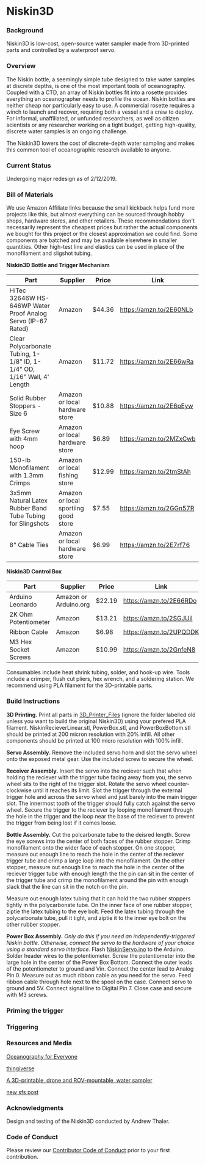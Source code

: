 Niskin3D
========

### Background

Niskin3D is low-cost, open-source water sampler made from 3D-printed parts and controlled by a waterproof servo. 

### Overview

The Niskin bottle, a seemingly simple tube designed to take water samples at discrete depths, is one of the most important tools of oceanography. Coupled with a CTD, an array of Niskin bottles fit into a rosette provides everything an oceanographer needs to profile the ocean. Niskin bottles are neither cheap nor particularly easy to use. A commercial rosette requires a winch to launch and recover, requiring both a vessel and a crew to deploy. For informal, unaffiliated, or unfunded researchers, as well as citizen scientists or any researcher working on a tight budget, getting high-quality, discrete water samples is an ongoing challenge. 

The Niskin3D lowers the cost of discrete-depth water sampling and makes this common tool of oceanographic research available to anyone. 

### Current Status

Undergoing major redesign as of 2/12/2019.

### Bill of Materials

We use Amazon Affiliate links because the small kickback helps fund more projects like this, but almost everything can be sourced through hobby shops, hardware stores, and other retailers. These recommendations don't necessarily represent the cheapest prices but rather the actual components we bought for this project or the closest approximation we could find. Some components are batched and may be available elsewhere in smaller quantities. Other high-test line and elastics can be used in place of the monofilament and sligshot tubing. 

**Niskin3D Bottle and Trigger Mechanism**

Part | Supplier | Price | Link
--- | --- | --- | ---
HiTec 32646W HS-646WP Water Proof Analog Servo (IP-67 Rated) | Amazon | $44.36 | https://amzn.to/2E60NLb
Clear Polycarbonate Tubing, 1-1/8" ID, 1-1/4" OD, 1/16" Wall, 4' Length | Amazon | $11.72| https://amzn.to/2E66wRa
Solid Rubber Stoppers - Size 6 | Amazon or local hardware store | $10.88 | https://amzn.to/2E6pEyw
Eye Screw with 4mm hoop | Amazon or local hardware store | $6.89 | https://amzn.to/2MZxCwb
150-lb Monofilament with 1.3mm Crimps | Amazon or local fishing store | $12.99 | https://amzn.to/2tmStAh
3x5mm Natural Latex Rubber Band Tube Tubing for Slingshots | Amazon or local sportiing good store | $7.55 | https://amzn.to/2GGn57R
8" Cable Ties | Amazon or local hardware store | $6.99 | https://amzn.to/2E7rf76

**Niskin3D Control Box**

Part | Supplier | Price | Link
--- | --- | --- | ---
Arduino Leonardo | Amazon or Arduino.org | $22.19 | https://amzn.to/2E66RDo
2K Ohm Potentiometer | Amazon | $13.21 | https://amzn.to/2SGJUil
Ribbon Cable | Amazon | $6.98 | https://amzn.to/2UPQDDK
M3 Hex Socket Screws | Amazon | $10.99 | https://amzn.to/2GnfeN8

Consumables include heat shrink tubing, solder, and hook-up wire. Tools include a crimper, flush cut pliers, hex wrench, and a soldering station. We recommend using PLA filament for the 3D-printable parts. 

### Build Instructions

**3D Printing.** Print all parts in [3D_Printer_Files](https://github.com/OceanographyforEveryone/Niskin3D/tree/master/3D_Printer_Files) (ignore the folder labelled old unless you want to build the original Niskin3D) using your prefered PLA filament. NiskinRecieverLinear.stl, PowerBox.stl, and PowerBoxBottom.stl should be printed at 200 micron resolution with 20% infill. All other components should be printed at 100 micro resolution with 100% infill. 

**Servo Assembly.** Remove the included servo horn and slot the servo wheel onto the exposed metal gear. Use the included screw to secure the wheel. 
![]()

**Receiver Assembly.** Insert the servo into the reciever such that when holding the reciever with the trigger tube facing away from you, the servo wheel sits to the right of the trigger slot. Rotate the servo wheel counter-clockwise until it reaches its limit. Slot the trigger through the external trigger hole and across the servo wheel and just barely into the main trigger slot. The innermost tooth of the trigger should fully catch against the servo wheel. Secure the trigger to the reciever by looping monofilament through the hole in the trigger and the loop near the base of the reciever to prevent the trigger from being lost if it comes loose.
![]()

**Bottle Assembly.** Cut the polcarbonate tube to the deisred length. Screw the eye screws into the center of both faces of the rubber stopper. Crimp monofilament onto the wider face of each stopper. On one stopper, measure out enough line to reach the hole in the center of the reciever trigger tube and crimp a large loop into the monofilament. On the other stopper, measure out enough line to  reach the hole in the center of the reciever trigger tube with enough length the the pin can sit in the center of the trigger tube and crimp the monofilament around the pin with enough slack that the line can sit in the notch on the pin. 

Measure out enough latex tubing that it can hold the two rubber stoppers tightly in the polycarbonate tube. On the inner face of one rubber stopper, ziptie the latex tubing to the eye bolt. Feed the latex tubing through the polycarbonate tube, pull it tight, and ziptie it to the inner eye bolt on the other rubber stopper. 

**Power Box Assembly.** _Only do this if you need an independently-triggered Niskin bottle. Otherwise, connect the servo to the hardware of your choice using a standard servo interface._  Flash [NiskinServo.ino](https://github.com/OceanographyforEveryone/Niskin3D/tree/master/NiskinServo) to the Arduino. Solder header wires to the potentiometer. Screw the potentiometer into the large hole in the center of the Power Box Bottom. Connect the outer leads of the potentiometer to ground and Vin. Connect the center lead to Analog Pin 0. Measure out as much ribbon cable as you need for the servo. Feed ribbon cable through hole next to the spool on the case. Connect servo to ground and 5V. Connect signal line to Digital Pin 7. Close case and secure with M3 screws.

### Priming the trigger

### Triggering

### Resources and Media

[Oceanography for Everyone](http://oceanographyforeveryone.com/)

[thingiverse]()

[A 3D-printable, drone and ROV-mountable, water sampler](http://www.southernfriedscience.com/?p=18730)

[new sfs post]()

### Acknowledgments 

Design and testing of the Niskin3D conducted by Andrew Thaler.

### Code of Conduct

Please review our [Contributor Code of Conduct](https://github.com/OceanographyforEveryone/Niskin3D/blob/master/CODE_OF_CONDUCT.md) prior to your first contribution. 
